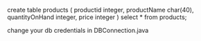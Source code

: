 create table products
(
		productid integer,
		productName char(40),
		quantityOnHand integer,
		price integer
)
select * from products;

change your db credentials in DBConnection.java